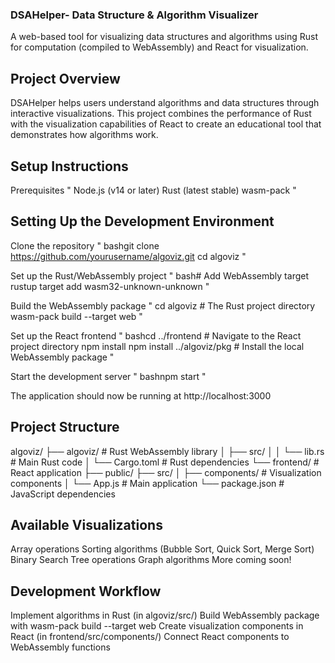 ### DSAHelper- Data Structure & Algorithm Visualizer
A web-based tool for visualizing data structures and algorithms using Rust for computation (compiled to WebAssembly) and React for visualization.

## Project Overview
DSAHelper helps users understand algorithms and data structures through interactive visualizations. This project combines the performance of Rust with the visualization capabilities of React to create an educational tool that demonstrates how algorithms work.

## Setup Instructions
Prerequisites
"
Node.js (v14 or later)
Rust (latest stable)
wasm-pack
"

## Setting Up the Development Environment

Clone the repository
"
bashgit clone https://github.com/yourusername/algoviz.git
cd algoviz
" 

Set up the Rust/WebAssembly project
"
bash# Add WebAssembly target
rustup target add wasm32-unknown-unknown
"

Build the WebAssembly package
"
cd algoviz  # The Rust project directory
wasm-pack build --target web
"

Set up the React frontend
"
bashcd ../frontend  # Navigate to the React project directory
npm install
npm install ../algoviz/pkg  # Install the local WebAssembly package
"

Start the development server
"
bashnpm start
"

The application should now be running at http://localhost:3000


## Project Structure
algoviz/
├── algoviz/            # Rust WebAssembly library
│   ├── src/
│   │   └── lib.rs      # Main Rust code
│   └── Cargo.toml      # Rust dependencies
└── frontend/           # React application
    ├── public/
    ├── src/
    │   ├── components/ # Visualization components
    │   └── App.js      # Main application
    └── package.json    # JavaScript dependencies

## Available Visualizations

Array operations
Sorting algorithms (Bubble Sort, Quick Sort, Merge Sort)
Binary Search Tree operations
Graph algorithms
More coming soon!

## Development Workflow

Implement algorithms in Rust (in algoviz/src/)
Build WebAssembly package with wasm-pack build --target web
Create visualization components in React (in frontend/src/components/)
Connect React components to WebAssembly functions
